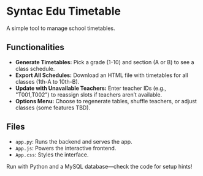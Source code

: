 # Syntac Edu Timetable

A simple tool to manage school timetables.

## Functionalities
- **Generate Timetables:** Pick a grade (1-10) and section (A or B) to see a class schedule.
- **Export All Schedules:** Download an HTML file with timetables for all classes (1th-A to 10th-B).
- **Update with Unavailable Teachers:** Enter teacher IDs (e.g., "T001,T002") to reassign slots if teachers aren’t available.
- **Options Menu:** Choose to regenerate tables, shuffle teachers, or adjust classes (some features TBD).

## Files
- `app.py`: Runs the backend and serves the app.
- `App.js`: Powers the interactive frontend.
- `App.css`: Styles the interface.

Run with Python and a MySQL database—check the code for setup hints!